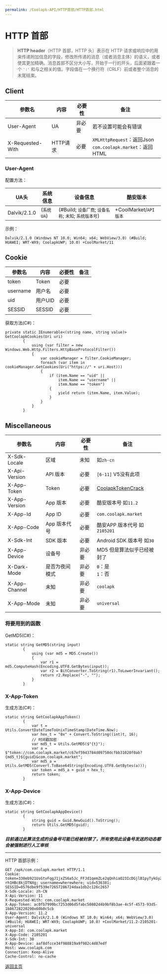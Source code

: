```yaml
---
permalink: /Coolapk-API/HTTP首部/HTTP首部.html
---
```

# HTTP 首部

> **HTTP header**（HTTP 首部，HTTP 头）表示在 HTTP 请求或响应中的用来传递附加信息的字段，修改所传递的消息（或者消息主体）的语义，或者使其更加精确。消息首部不区分大小写，开始于一行的开头，后面紧跟着一个 `':'` 和与之相关的值。字段值在一个换行符（CRLF）前或者整个消息的末尾结束。
## Client

| 参数名 | 内容 | 必要性 | 备注 |
| - | - | - | - |
| User-Agent | UA | 非必要 | 若不设置可能会有错误 |
| X-Requested-With | HTTP请求 | 必要 | `XMLHttpRequest`：返回Json<br>`com.coolapk.market`：返回HTML |

### User-Agent

配置方法：

| UA头 | 系统信息 | 设备信息 | 酷安版本 |
| - | - | - | - |
| Dalvik/2.1.0 | (`系统UA`) | (#Build; `设备厂商`; `设备名称`; `未知`; `系统版本号`) | +CoolMarket/`API版本` |

示例：

```
Dalvik/2.1.0 (Windows NT 10.0; Win64; x64; WebView/3.0) (#Build; HUAWEI; WRT-WX9; CoolapkUWP; 10.0) +CoolMarket/11
```

## Cookie

| 参数名 | 内容 | 必要性 | 备注 |
| - | - | - | - |
| token | Token | 必要 |  |
| username | 用户名 | 必要 |  |
| uid | 用户UID | 必要 |  |
| SESSID | SESSID | 必要 |  |

获取方法(C#)：

```
private static IEnumerable<(string name, string value)> GetCoolapkCookies(Uri uri)
        {
            using (var filter = new Windows.Web.Http.Filters.HttpBaseProtocolFilter())
            {
                var cookieManager = filter.CookieManager;
                foreach (var item in cookieManager.GetCookies(Uri("https://" + uri.Host)))
                {
                    if (item.Name == "uid" ||
                        item.Name == "username" ||
                        item.Name == "token")
                    {
                        yield return (item.Name, item.Value);
                    }
                }
            }
        }
```

## Miscellaneous

| 参数名 | 内容 | 必要性 | 备注 |
| - | - | - | - |
| X-Sdk-Locale | 区域 | 未知 | 如`zh-cn` |
| X-Api-Version | API 版本 | 必要 | `[6-11]` V5没有此项 |
| X-App-Token | Token | 必要 | [CoolapkTokenCrack](https://github.com/ZCKun/CoolapkTokenCrack "CoolapkTokenCrack") |
| X-App-Version | App 版本 | 必要 | 酷安版本号 如`11.2` |
| X-App-Id | App ID | 必要 | `com.coolapk.market` |
| X-App-Code | App 版本代号 | 必要 | 酷安APP 版本代号 如`2105201` |
| X-Sdk-Int | SDK 版本 | 必要 | Android SDK 版本号 如`30` |
| X-App-Device | 设备号 | 非必要 | MD5 但是算法似乎已经被封了 |
| X-Dark-Mode | 是否为夜间模式 | 非必要 | `0`：是</br>`1`：否 |
| X-App-Channel | 未知 | 非必要 | `coolapk` |
| X-App-Mode | 未知 | 非必要 | `universal` |

### 将要用到的函数

GetMD5(C#)：

```
static string GetMD5(string input)
        {
            using (var md5 = MD5.Create())
            {
                var r1 = md5.ComputeHash(Encoding.UTF8.GetBytes(input));
                var r2 = BitConverter.ToString(r1).ToLowerInvariant();
                return r2.Replace("-", "");
            }
        }
```

### X-App-Token

生成方法(C#)：

```
static string GetCoolapkAppToken()
        {
            var t = Utils.ConvertDateTimeToUnixTimeStamp(DateTime.Now);
            var hex_t = "0x" + Convert.ToString((int)t, 16);
            // 时间戳加密
            var md5_t = Utils.GetMD5($"{t}");
            var a = $"token://com.coolapk.market/c67ef5943784d09750dcfbb31020f0ab?{md5_t}${guid}&com.coolapk.market";
            var md5_a = Utils.GetMD5(Convert.ToBase64String(Encoding.UTF8.GetBytes(a)));
            var token = md5_a + guid + hex_t;
            return token;
        }
```

### X-App-Device

生成方法(C#)：

```
static string GetCoolapkAppDevice()
        {
            string guid = Guid.NewGuid().ToString();
            return Utils.GetMD5(guid);
        }
```

***目前通过此算法生成的设备号可能已经被封禁了，所有使用此设备号发送的动态都会被强制进行人工审核***

---

HTTP 首部示例：

```
GET /apk/com.coolapk.market HTTP/1.1
Cookie: token=330eb921UsGtvFqgJ1jxZS6a5Jc_FFJd1qemZLe2qQnhiaO23IcDGjlB1pyTykGyZ_yA7DNpSCnQUcQw49tYgdT4HSfPkgEyR1F0VJyVqIjhBOcMmH722gU_PVoFINpZWCSjuXXLQlwb_t23uFlGi4_NzBS20mnv9Vyju_cQZpIsS5pG_TcqHduC2TY1e16vLf1qnhwraSDEXRZ-rh1HBc8kjDTNXg; username=wherewhere; uid=536381; SESSID=0576dbe9f539e72657286724daa1db2c126c2657
X-Sdk-Locale: zh-CN
X-Api-Version: 11
X-Requested-With: com.coolapk.market
X-App-Token: ac0fb7999bc7253d06d5fabc50802d4b9bf8b3ae-4c5f-4573-93d5-1b86728220290x60b0c5cb
X-App-Version: 11.2
User-Agent: Dalvik/2.1.0 (Windows NT 10.0; Win64; x64; WebView/3.0) (#Build; HUAWEI; WRT-WX9; CoolapkUWP; 10.0) +CoolMarket/11.2-2105201-universal
X-App-Id: com.coolapk.market
X-App-Code: 2105201
X-Sdk-Int: 30
X-App-Device: aaf8dfcce34f988819a9f982c4d87edf
Host: www.coolapk.com
Connection: Keep-Alive
Cache-Control: no-cache
```

[返回主页](https://wherewhere.github.io/Coolapk-API-Collect/ "返回主页")